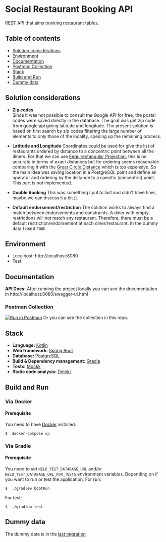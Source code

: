 # Social Restaurant Booking API
REST API that aims booking restaurant tables.

## Table of contents
- [Solution considerations](#Solution-considerations)
- [Environment](#Environment)
- [Documentation](#Documentation)
- [Postman Collection](#postman-collection)
- [Stack](#stack)
- [Build and Run](#Build-and-Run)
- [Dummy data](#Dummy-data)

## Solution considerations
* **Zip codes**  
Since it was not possible to consult the Google API for free, the postal codes were saved directly in the database. The 
goal was get zip code from google api giving latitude and longitude. The present solution is based on first search by 
zip codes filtering the large number of elements to only those of the locality, speding up the remaining process.

* **Latitude and Longitude**
Coordinates could be used for give the list of restaurants ordered by distance to a concentric point between all the 
diners. For that we can use [Eequirectangular Projection](https://en.wikipedia.org/wiki/Equirectangular_projection),
this is no accurate in terms of exact distances but for ordering seems reasonable comparing it with the 
[Great Circle Distance](https://en.wikipedia.org/wiki/Great-circle_distance#:~:text=The%20great%2Dcircle%20distance%2C%20orthodromic,line%20through%20the%20sphere's%20interior)
which is too expensive. So the main idea was saving location in a PostgreSQL point and define an operator and ordering by the 
distance to a specific (concentric) point. This part is not implemented.

* **Double Booking**
This was something I put to last and didn't have time, maybe we can discuss it a bit ;).

* **Default endorsement/restriction**
The solution works to always find a match between endorsements and constraints. A diner with empty restrictions will 
not match any restaurant. Therefore, there must be a default restriction/endorsement at each diner/restaurant. 
In the dummy data I used `FOOD`.
 
## Environment
* Localhost: http://localhost:8080
* Test

## Documentation
**API Docs:** After running the project locally you can see the documentation in http://localhost:8080/swagger-ui.html

### Postman Collection
[![Run in Postman](https://run.pstmn.io/button.svg)](https://app.getpostman.com/run-collection/74b619bf287c2d0d2606)
Or you can see the collection in this repo.

## Stack ##
* **Language:** [Kotlin](https://kotlinlang.org/)
* **Web framework:** [Spring Boot](https://spring.io/projects/spring-boot)
* **Database:** [PostgreSQL](https://www.postgresql.org)
* **Build & Dependency management:** [Gradle](https://gradle.org/)
* **Tests:** [Mockk](https://mockk.io/)
* **Static code analysis:** [Detekt](https://detekt.github.io/detekt/)

 ## Build and Run ##
 ### Via Docker ### 
 #### Prerequisite ####
 You need to have [Docker](https://www.docker.com) installed. 
 ```shell
 $  docker-compose up
 ```
 ### Via Gradle ### 
 #### Prerequisite ####
You need to set `NELO_TEST_DATABASE_URL` and/or `NELO_TEST_DATABASE_URL_FOR_TESTS` environment variables. Depending on
if you want to run or test the application.
For run:
 ```shell
 $  ./gradlew bootRun
 ```
For test:
 ```shell
 $  ./gradlew test
 ```
 ## Dummy data ##
 The dummy data is in the [last migration](src/main/resources/db/migration/V11__Add_initial_data.sql)
